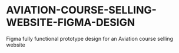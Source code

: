 # AVIATION-COURSE-SELLING-WEBSITE-FIGMA-DESIGN
Figma fully functional prototype design for an Aviation course selling website
